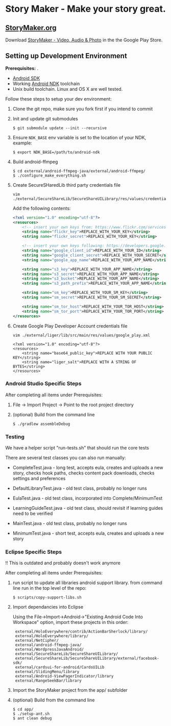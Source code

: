 Story Maker - Make your story great.
=====

## [StoryMaker.org](http://storymaker.org/)

Download [StoryMaker - Video, Audio & Photo](https://play.google.com/store/apps/details?id=info.guardianproject.mrapp) in the the Google Play Store. 

## Setting up Development Environment

**Prerequisites:**
. 
* [Android SDK](https://developer.android.com/sdk/installing/index.html)
* Working [Android NDK](https://developer.android.com/tools/sdk/ndk/index.html) toolchain
* Unix build toolchain.  Linux and OS X are well tested.

Follow these steps to setup your dev environment:

1. Clone the git repo, make sure you fork first if you intend to commit

1. Init and update git submodules

    ```
    $ git submodule update --init --recursive
    ```

1. Ensure `NDK_BASE` env variable is set to the location of your NDK, example:

    ```
    $ export NDK_BASE=/path/to/android-ndk
    ```

1. Build android-ffmpeg

    ```
    $ cd external/android-ffmpeg-java/external/android-ffmpeg/
    $ ./configure_make_everything.sh
    ```

1. Create SecureSHaredLib third party credentials file

    ```
    vim ./external/SecureShareLib/SecureShareUILibrary/res/values/credentials.xml
    ```

    Add the following contents:

    ```xml
    <?xml version="1.0" encoding="utf-8"?>
    <resources>
        <!-- insert your own keys from: https://www.flickr.com/services/apps/create/apply/ -->
        <string name="flickr_key">REPLACE_WITH_YOUR_KEY</string>
        <string name="flickr_secret">REPLACE_WITH_YOUR_KEY</string>

        <!-- insert your own keys following: https://developers.google.com/accounts/docs/OAuth2 -->
        <string name="google_client_id">REPLACE_WITH_YOUR_ID</string>
        <string name="google_client_secret">REPLACE_WITH_YOUR_SECRET</string>
        <string name="google_app_name">REPLACE_WITH_YOUR_APP_NAME</string>

        <string name="s3_key">REPLACE_WITH_YOUR_APP_NAME</string>
        <string name="s3_secret">REPLACE_WITH_YOUR_APP_NAME</string>
        <string name="s3_bucket">REPLACE_WITH_YOUR_APP_NAME</string>
        <string name="s3_path_prefix">REPLACE_WITH_YOUR_APP_NAME</string>

        <string name="sm_key">REPLACE_WITH_YOUR_SM_KEY</string>
        <string name="sm_secret">REPLACE_WITH_YOUR_SM_SECRET</string>

        <string name="sm_tor_host">REPLACE_WITH_YOUR_TOR_HOST</string>
        <string name="sm_tor_port">REPLACE_WITH_YOUR_TOR_PORT</string>
    </resources>
    ```
1. Create Google Play Developer Account credentials file

    ```
    vim ./external/liger/lib/src/main/res/values/google_play.xml
    ```

    ```
    <?xml version="1.0" encoding="utf-8"?>
    <resources>
        <string name="base64_public_key">REPLACE WITH YOUR PUBLIC KEY</string>
        <string name="liger_salt">REPLACE WITH A STRING OF BYTES</string>
    </resources>
    ```

### Android Studio Specific Steps

After completing all items under Prerequisites:

1. File -> Import Project -> Point to the root project directory

1. (optional) Build from the command line

    ```
    $ ./gradlew assembleDebug
    ```

### Testing

We have a helper script "run-tests.sh" that should run the core tests

There are several test classes you can also run manually:

- CompleteTest.java - long test, accepts eula, creates and uploads a new story, checks hook paths, checks content pack downloads, checks settings and preferences

- DefaultLibraryTest.java - old test class, probably no longer runs

- EulaTest.java - old test class, incorporated into Complete/MinimumTest

- LearningGuideTest.java - old test class, should revisit if learning guides need to be verified

- MainTest.java - old test class, probably no longer runs

- MinimumTest.java - short test, accepts eula, creates and uploads a new story

### Eclipse Specific Steps

!! This is outdated and probably doesn't work anymore

After completing all items under Prerequisites:

1. run script to update all libraries android support library.  from command line run in the top level of the repo:

    ```
    $ scripts/copy-support-libs.sh
    ```

1. Import dependancies into Eclipse

    Using the File->Import->Android->"Existing Android Code Into Workspace" option, import these projects in this order:

        external/HoloEverywhere/contrib/ActionBarSherlock/library/
        external/HoloEverywhere/library/
        external/NetCipher/
        external/android-ffmpeg-java/
        external/WordpressJavaAndroid/
        external/SecureShareLib/SecureShareUILibrary/
        external/SecureShareLib/SecureShareUILibrary/external/facebook-sdk/
        external/cardsui-for-android/CardsUILib
        external/SlidingMenu/library
        external/Android-ViewPagerIndicator/library
        external/RangeSeekBar/library

1. Import the StoryMaker project from the app/ subfolder

1. (optional) Build from the command line

    ```
    $ cd app/
    $ ./setup-ant.sh
    $ ant clean debug
    ```
